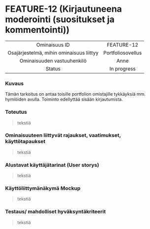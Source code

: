 # FEATURE-12 (Kirjautuneena moderointi (suositukset ja kommentointi))  


| | |
|:-:|:-:|
| Ominaisuus ID | FEATURE-12 |
| Osajärjestelmä, mihin ominaisuus liittyy | Portfoliosovellus |
| Ominaisuuden vastuuhenkilö | Anne |
| Status | In progress |  


### Kuvaus   
Tämän tarkoitus on antaa toisille portfolion omistajille tykkäyksiä mm. hymiöiden avulla. 
Toiminto edellyttää sisään kirjautumista.
### Toteutus  
> tekstiä
### Ominaisuuteen liittyvät rajaukset, vaatimukset, käyttötapaukset  
> tekstiä
### Alustavat käyttäjätarinat (User storys)  
> tekstiä
### Käyttöliittymänäkymä Mockup  
> tekstiä
### Testaus/ mahdolliset hyväksyntäkriteerit
> tekstiä
